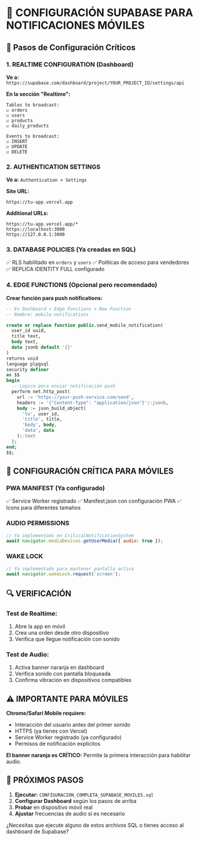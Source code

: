 # 📱 CONFIGURACIÓN SUPABASE PARA NOTIFICACIONES MÓVILES

## 🔧 Pasos de Configuración Críticos

### 1. REALTIME CONFIGURATION (Dashboard)
**Ve a:** `https://supabase.com/dashboard/project/YOUR_PROJECT_ID/settings/api`

**En la sección "Realtime":**
```
Tables to broadcast:
☑️ orders
☑️ users  
☑️ products
☑️ daily_products

Events to broadcast:
☑️ INSERT
☑️ UPDATE
☑️ DELETE
```

### 2. AUTHENTICATION SETTINGS
**Ve a:** `Authentication > Settings`

**Site URL:** 
```
https://tu-app.vercel.app
```

**Additional URLs:**
```
https://tu-app.vercel.app/*
https://localhost:3000
https://127.0.0.1:3000
```

### 3. DATABASE POLICIES (Ya creadas en SQL)
✅ RLS habilitado en `orders` y `users`
✅ Políticas de acceso para vendedores
✅ REPLICA IDENTITY FULL configurado

### 4. EDGE FUNCTIONS (Opcional pero recomendado)
**Crear función para push notifications:**

```sql
-- En Dashboard > Edge Functions > New Function
-- Nombre: mobile-notifications

create or replace function public.send_mobile_notification(
  user_id uuid,
  title text,
  body text,
  data jsonb default '{}'
)
returns void
language plpgsql
security definer
as $$
begin
  -- Lógica para enviar notificación push
  perform net.http_post(
    url := 'https://your-push-service.com/send',
    headers := '{"Content-Type": "application/json"}'::jsonb,
    body := json_build_object(
      'to', user_id,
      'title', title,
      'body', body,
      'data', data
    )::text
  );
end;
$$;
```

## 🚨 CONFIGURACIÓN CRÍTICA PARA MÓVILES

### PWA MANIFEST (Ya configurado)
✅ Service Worker registrado
✅ Manifest.json con configuración PWA
✅ Icons para diferentes tamaños

### AUDIO PERMISSIONS
```javascript
// Ya implementado en CriticalNotificationSystem
await navigator.mediaDevices.getUserMedia({ audio: true });
```

### WAKE LOCK
```javascript
// Ya implementado para mantener pantalla activa
await navigator.wakeLock.request('screen');
```

## 🔍 VERIFICACIÓN

### Test de Realtime:
1. Abre la app en móvil
2. Crea una orden desde otro dispositivo
3. Verifica que llegue notificación con sonido

### Test de Audio:
1. Activa banner naranja en dashboard
2. Verifica sonido con pantalla bloqueada
3. Confirma vibración en dispositivos compatibles

## ⚠️ IMPORTANTE PARA MÓVILES

**Chrome/Safari Mobile requiere:**
- Interacción del usuario antes del primer sonido
- HTTPS (ya tienes con Vercel)
- Service Worker registrado (ya configurado)
- Permisos de notificación explícitos

**El banner naranja es CRÍTICO:** Permite la primera interacción para habilitar audio.

## 🎯 PRÓXIMOS PASOS

1. **Ejecutar:** `CONFIGURACION_COMPLETA_SUPABASE_MOVILES.sql`
2. **Configurar Dashboard** según los pasos de arriba
3. **Probar** en dispositivo móvil real
4. **Ajustar** frecuencias de audio si es necesario

¿Necesitas que ejecute alguno de estos archivos SQL o tienes acceso al dashboard de Supabase?
